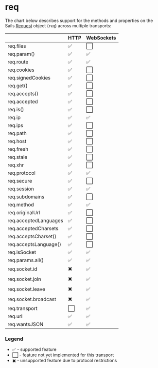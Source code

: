 # req

The chart below describes support for the methods and properties on the Sails [Request](http://sailsjs.com/documentation/reference/req) object (`req`) across multiple transports:

<!-- TODO: add SPDY -->


|    | HTTP    | WebSockets |
|----|---------|------------|
| req.files | :white_check_mark: | :white_large_square: |
| req.param() | :white_check_mark: | :white_check_mark: |
| req.route | :white_check_mark: | :white_check_mark: |
| req.cookies | :white_check_mark: | :white_large_square: |
| req.signedCookies | :white_check_mark: | :white_large_square: |
| req.get() | :white_check_mark: | :white_large_square: |
| req.accepts() | :white_check_mark: | :white_large_square: |
| req.accepted | :white_check_mark: | :white_large_square: |
| req.is() | :white_check_mark: | :white_large_square: |
| req.ip | :white_check_mark: | :white_check_mark: |
| req.ips | :white_check_mark: | :white_large_square: |
| req.path | :white_check_mark: | :white_large_square: |
| req.host | :white_check_mark: | :white_large_square: |
| req.fresh | :white_check_mark: | :white_large_square: |
| req.stale | :white_check_mark: | :white_large_square: |
| req.xhr | :white_check_mark: | :white_large_square: |
| req.protocol | :white_check_mark: | :white_check_mark: |
| req.secure | :white_check_mark: | :white_large_square: |
| req.session | :white_check_mark: | :white_check_mark: |
| req.subdomains | :white_check_mark: | :white_large_square: |
| req.method | :white_check_mark: | :white_check_mark: |
| req.originalUrl | :white_check_mark: | :white_large_square: |
| req.acceptedLanguages | :white_check_mark: | :white_large_square: |
| req.acceptedCharsets | :white_check_mark: | :white_large_square: |
| req.acceptsCharset() | :white_check_mark: | :white_large_square: |
| req.acceptsLanguage() | :white_check_mark: | :white_large_square: |
| req.isSocket | :white_check_mark: | :white_check_mark: |
| req.params.all() | :white_check_mark: | :white_check_mark: |
| req.socket.id | :heavy_multiplication_x: | :white_check_mark: |
| req.socket.join | :heavy_multiplication_x: | :white_check_mark: |
| req.socket.leave | :heavy_multiplication_x: | :white_check_mark: |
| req.socket.broadcast  | :heavy_multiplication_x: | :white_check_mark: |
| req.transport  | :white_large_square: | :white_check_mark: |
| req.url | :white_check_mark: | :white_check_mark: |
| req.wantsJSON | :white_check_mark: | :white_check_mark: |


### Legend

  - :white_check_mark: - supported feature
  - :white_large_square: - feature not yet implemented for this transport
  - :heavy_multiplication_x: - unsupported feature due to protocol restrictions
